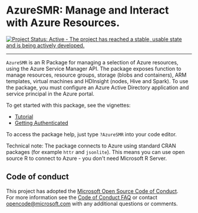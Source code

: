 # AzureSMR: Manage and Interact with Azure Resources.

[![Project Status: Active - The project has reached a stable, usable state and is being actively developed.](http://www.repostatus.org/badges/latest/active.svg)](http://www.repostatus.org/#active)
 
---
 
 `AzureSMR` is an R Package for managing a selection of Azure resources, using the Azure Service Manager API. The package exposes function to manage resources, resource groups, storage (blobs and containers), ARM templates, virtual machines and HDInsight (nodes, Hive and Spark). To use the package, you must configure an Azure Active Directory application and service principal in the Azure portal.

To get started with this package, see the vignettes:

  * [Tutorial](http://htmlpreview.github.io/?https://github.com/Microsoft/AzureSMR/blob/master/inst/doc/tutorial.html)
  * [Getting Authenticated](http://htmlpreview.github.io/?https://github.com/Microsoft/AzureSMR/blob/master/inst/doc/Authentication.html)

To access the package help, just type `?AzureSMR` into your code editor.

Technical note: The package connects to Azure using standard CRAN packages (for example `httr` and `jsonlite`). This means you can use open source R to connect to Azure - you don't need Microsoft R Server.

## Code of conduct

This project has adopted the [Microsoft Open Source Code of Conduct](https://opensource.microsoft.com/codeofconduct/).  
For more information see the [Code of Conduct FAQ](https://opensource.microsoft.com/codeofconduct/faq/) or
contact [opencode@microsoft.com](mailto:opencode@microsoft.com) with any additional questions or comments.
